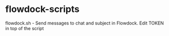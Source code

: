 flowdock-scripts
================

flowdock.sh - Send messages to chat and subject in Flowdock. Edit TOKEN in top of the script 
